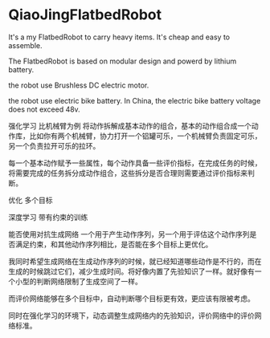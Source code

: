 # QiaoJingFlatbedRobot
It's a my FlatbedRobot to carry heavy items. It's cheap and easy to assemble.

The FlatbedRobot is based on modular design and powerd by lithium battery.  

the robot use Brushless DC electric motor.

the robot use electric bike battery. In China, the electric bike battery voltage does not exceed 48v. 

强化学习 比机械臂为例 将动作拆解成基本动作的组合，基本的动作组合成一个动作库，比如你有两个机械臂，协力打开一个铝罐可乐，一个机械臂负责固定可乐，另一个负责拉开可乐的拉环。

每一个基本动作赋予一些属性，每个动作具备一些评价指标，在完成任务的时候，将需要完成的任务拆分成动作组合，这些拆分是否合理则需要通过评价指标来判断。

优化 多个目标

深度学习 带有约束的训练 

能否使用对抗生成网络 一个用于产生动作序列，另一个用于评估这个动作序列是否满足约束，和其他动作序列相比，是否能在多个目标上更优化。

我同时希望生成网络在生成动作序列的时候，就已经知道哪些动作是不行的，而在生成的时候跳过它们，减少生成时间。将好像内置了先验知识了一样。就好像有一个小型的判断网络限制了生成空间了一样。

而评价网络能够在多个目标中，自动判断哪个目标更有效，更应该有限被考虑。

同时在强化学习的环境下，动态调整生成网络内的先验知识，评价网络中的评价网络标准。
